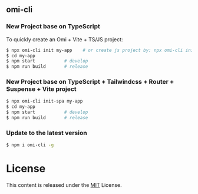 ## omi-cli

### New Project base on TypeScript

To quickly create an Omi + Vite + TS/JS project:

```bash
$ npx omi-cli init my-app    # or create js project by: npx omi-cli init-js my-app
$ cd my-app           
$ npm start           # develop
$ npm run build       # release
```

### New Project base on TypeScript + Tailwindcss + Router + Suspense + Vite project

```bash
$ npx omi-cli init-spa my-app  
$ cd my-app           
$ npm start           # develop
$ npm run build       # release
```

<!-- 
### New Component by Omi

```bash
$ npx omi-cli init-component my-component
$ cd my-app           
$ npm start           # develop
$ npm run build       # release
``` -->

### Update to the latest version

```bash
$ npm i omi-cli -g 
```

# License

This content is released under the [MIT](http://opensource.org/licenses/MIT) License.
